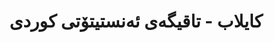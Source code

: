 ---
title: "کایلاب - تاقیگەی ئەنستیتۆتی کوردی"
description: "کایلاب پێشکەوتووترین پڕۆژەی توێژینەوەیە لە پێشەوەی پەرەپێدانی تەکنەلۆژیای زمانی کوردی. تیمە بەشدارەکانمان تێکەڵەیەک لە پسپۆڕی و زانستی ئەنستیتۆت، زانستی کۆمپیوتەر، و خوێندنی زمانی کوردی کە دەکەن بۆ دروستکردنی چارەسەری دیجیتاڵی بەرفراوان بۆ سیستەمی زمانی کوردی."
website: "https://kailab.org"
location: "هەرێمی کوردستان، عێراق"
established: "2020"
type: "تاقیگەی توێژینەوە"
focus: ["ئەنستیتۆتی دەستکرد", "پرۆسێسکردنی زمانی سروشتی", "تەکنەلۆژیای زمانی کوردی", "زانستە مرۆییە دیجیتاڵیەکان"]
paperIds: ["paper-1", "paper-2", "paper-3", "paper-4", "paper-5", "paper-6", "paper-7", "paper-8", "paper-9"]
projectIds: ["asr", "ocr", "translation", "tts", "terminology-standardization", "summarization", "corpus-creation", "dictionary", "spell-checker"]
memberIds: ["john-doe", "fatima-hassan", "ahmad-kurdish", "karim-mohammad", "mohammad-ali", "sara-ahmed", "zainab-hussein"]
datasetIds: ["dataset-1", "dataset-2", "dataset-3", "dataset-4", "dataset-5", "dataset-6", "dataset-7", "dataset-8", "dataset-9", "dataset-10", "dataset-11", "dataset-12", "dataset-13", "dataset-4", "dataset-5"]
draft: false
--- 